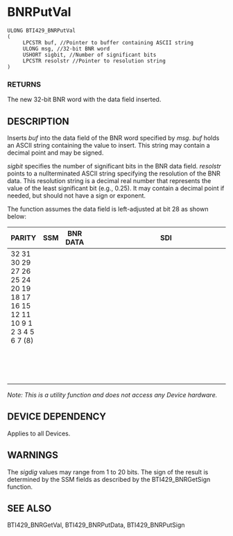 # **BNRPutVal**

```
ULONG BTI429_BNRPutVal
(
     LPCSTR buf, //Pointer to buffer containing ASCII string
     ULONG msg, //32-bit BNR word
     USHORT sigbit, //Number of significant bits
     LPCSTR resolstr //Pointer to resolution string
)
```
### **RETURNS**

The new 32-bit BNR word with the data field inserted.

## **DESCRIPTION**

Inserts *buf* into the data field of the BNR word specified by *msg*. *buf* holds an ASCII string containing the value to insert. This string may contain a decimal point and may be signed.

*sigbit* specifies the number of significant bits in the BNR data field. *resolstr* points to a nullterminated ASCII string specifying the resolution of the BNR data. This resolution string is a decimal real number that represents the value of the least significant bit (e.g., 0.25). It may contain a decimal point if needed, but should not have a sign or exponent.

The function assumes the data field is left-adjusted at bit 28 as shown below:

| PARITY                                                                                                                   | SSM | BNR DATA |  |  |  |  |  |  |  |  |  |  | SDI |  |  |  |  |  |  |  |  | LABEL |  |  |  |  |  |  |  |                         |
|--------------------------------------------------------------------------------------------------------------------------|-----|----------|--|--|--|--|--|--|--|--|--|--|-----|--|--|--|--|--|--|--|--|-------|--|--|--|--|--|--|--|-------------------------|
| 32   31   30   29   27   26   25   24   20   19   18   17   16   15   12   11   10   9   1   2   3   4   5   6   7   (8) |     |          |  |  |  |  |  |  |  |  |  |  |     |  |  |  |  |  |  |  |  |       |  |  |  |  |  |  |  |                         |
|                                                                                                                          |     |          |  |  |  |  |  |  |  |  |  |  |     |  |  |  |  |  |  |  |  |       |  |  |  |  |  |  |  | ARINC 429<br>BIT NUMBER |

*Note: This is a utility function and does not access any Device hardware.*

## **DEVICE DEPENDENCY**

Applies to all Devices.

## **WARNINGS**

The *sigdig* values may range from 1 to 20 bits. The sign of the result is determined by the SSM fields as described by the BTI429\_BNRGetSign function.

## **SEE ALSO**

BTI429\_BNRGetVal, BTI429\_BNRPutData, BTI429\_BNRPutSign